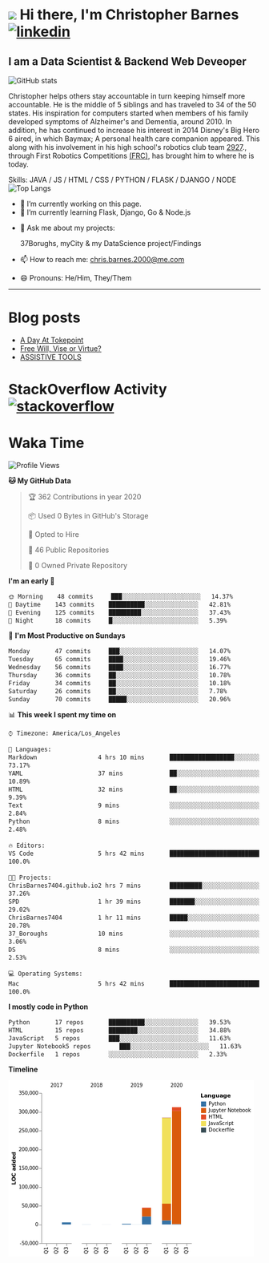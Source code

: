 # <img src="https://raw.githubusercontent.com/sidbelbase/sidbelbase/master/wave.gif" width="30px"> Hi there, I'm Christopher Barnes [<img src='https://cdn.jsdelivr.net/npm/simple-icons@3.0.1/icons/linkedin.svg' alt='linkedin' height='40'>](https://www.linkedin.com/in/chrisbarnes2000/)
<!-- [<img src='https://cdn.jsdelivr.net/npm/simple-icons@3.0.1/icons/instagram.svg' alt='instagram' height='40'>](https://www.instagram.com/dragon_dominant/)
[<img src='https://cdn.jsdelivr.net/npm/simple-icons@3.0.1/icons/twitter.svg' alt='twitter' height='40'>](https://twitter.com/Dragon_Dominant) -->

## I am a Data Scientist & Backend Web Deveoper

![GitHub stats](https://github-readme-stats.vercel.app/api?username=ChrisBarnes7404&show_icons=true&hide_title=true)

<!-- ![I am a Data Scientist](https://arturssmirnovs.github.io/github-profile-readme-generator/images/banner.png) -->

Christopher helps others stay accountable in turn keeping himself more accountable. He is the middle of 5 siblings and has traveled to 34 of the 50 states. His inspiration for computers started when members of his family developed symptoms of Alzheimer's and Dementia, around 2010. In addition, he has continued to increase his interest in 2014 Disney's Big Hero 6 aired, in which Baymax; A personal health care companion appeared. This along with his involvement in his high school's robotics club team [2927](https://frc-events.firstinspires.org/team/2927)., through First Robotics Competitions [(FRC)](https://www.firstinspires.org/robotics/frc), has brought him to where he is today.

Skills: JAVA / JS / HTML / CSS / PYTHON / FLASK / DJANGO / NODE
![Top Langs](https://github-readme-stats.vercel.app/api/top-langs/?username=ChrisBarnes7404&layout=compact)

- 🔭 I’m currently working on this page.
- 🌱 I’m currently learning Flask, Django, Go & Node.js
<!-- - 👯 I’m looking to collaborate on -  -->
<!-- - 🤔 I’m looking for help with -  -->
- 💬 Ask me about my projects:

    37Borughs, myCity & my DataScience project/Findings
- 📫 How to reach me: chris.barnes.2000@me.com
- 😄 Pronouns: He/Him, They/Them
<!-- - ⚡ Fun fact: -  -->

---

<!-- ![Profile views](https://gpvc.arturio.dev/ChrisBarnes7404) -->

# Blog posts
<!-- BLOG-POST-LIST:START -->
- [A Day At Tokepoint](https://medium.com/@christopher.barnes/a-day-at-tokepoint-f8e7b2aec53d?source=rss-1448bbd2ea82------2)
- [Free Will, Vise or Virtue?](https://medium.com/@christopher.barnes/free-will-vise-or-virtue-ca3b54a37d9?source=rss-1448bbd2ea82------2)
- [ASSISTIVE TOOLS](https://medium.com/@christopher.barnes/assistive-tools-5910f4623b15?source=rss-1448bbd2ea82------2)
<!-- BLOG-POST-LIST:END -->

# StackOverflow Activity [<img src='https://cdn.jsdelivr.net/npm/simple-icons@3.0.1/icons/stackoverflow.svg' alt='stackoverflow' height='40'>](https://stackoverflow.com/users/13986242)
<!-- STACKOVERFLOW:START -->
<!-- STACKOVERFLOW:END -->

# Waka Time
<!--START_SECTION:waka-->
![Profile Views](http://img.shields.io/badge/Profile%20Views-82-blue)

**🐱 My GitHub Data** 

> 🏆 362 Contributions in year 2020
 > 
> 📦 Used 0 Bytes in GitHub's Storage 
 > 
> 💼 Opted to Hire
 > 
> 📜 46 Public Repositories 
 > 
> 🔑 0 Owned Private Repository 
 > 
**I'm an early 🐤** 

```text
🌞 Morning    48 commits     ███░░░░░░░░░░░░░░░░░░░░░░   14.37% 
🌆 Daytime    143 commits    ██████████░░░░░░░░░░░░░░░   42.81% 
🌃 Evening    125 commits    █████████░░░░░░░░░░░░░░░░   37.43% 
🌙 Night      18 commits     █░░░░░░░░░░░░░░░░░░░░░░░░   5.39%

```
📅 **I'm Most Productive on Sundays** 

```text
Monday       47 commits     ███░░░░░░░░░░░░░░░░░░░░░░   14.07% 
Tuesday      65 commits     ████░░░░░░░░░░░░░░░░░░░░░   19.46% 
Wednesday    56 commits     ████░░░░░░░░░░░░░░░░░░░░░   16.77% 
Thursday     36 commits     ██░░░░░░░░░░░░░░░░░░░░░░░   10.78% 
Friday       34 commits     ██░░░░░░░░░░░░░░░░░░░░░░░   10.18% 
Saturday     26 commits     ██░░░░░░░░░░░░░░░░░░░░░░░   7.78% 
Sunday       70 commits     █████░░░░░░░░░░░░░░░░░░░░   20.96%

```


📊 **This week I spent my time on** 

```text
⌚︎ Timezone: America/Los_Angeles

💬 Languages: 
Markdown                 4 hrs 10 mins       ██████████████████░░░░░░░   73.17% 
YAML                     37 mins             ██░░░░░░░░░░░░░░░░░░░░░░░   10.89% 
HTML                     32 mins             ██░░░░░░░░░░░░░░░░░░░░░░░   9.39% 
Text                     9 mins              ░░░░░░░░░░░░░░░░░░░░░░░░░   2.84% 
Python                   8 mins              ░░░░░░░░░░░░░░░░░░░░░░░░░   2.48%

🔥 Editors: 
VS Code                  5 hrs 42 mins       █████████████████████████   100.0%

🐱‍💻 Projects: 
ChrisBarnes7404.github.io2 hrs 7 mins        █████████░░░░░░░░░░░░░░░░   37.26% 
SPD                      1 hr 39 mins        ███████░░░░░░░░░░░░░░░░░░   29.02% 
ChrisBarnes7404          1 hr 11 mins        █████░░░░░░░░░░░░░░░░░░░░   20.78% 
37_Boroughs              10 mins             ░░░░░░░░░░░░░░░░░░░░░░░░░   3.06% 
DS                       8 mins              ░░░░░░░░░░░░░░░░░░░░░░░░░   2.53%

💻 Operating Systems: 
Mac                      5 hrs 42 mins       █████████████████████████   100.0%

```

**I mostly code in Python** 

```text
Python       17 repos       ██████████░░░░░░░░░░░░░░░   39.53% 
HTML         15 repos       ████████░░░░░░░░░░░░░░░░░   34.88% 
JavaScript   5 repos        ███░░░░░░░░░░░░░░░░░░░░░░   11.63% 
Jupyter Notebook5 repos        ███░░░░░░░░░░░░░░░░░░░░░░   11.63% 
Dockerfile   1 repos        ░░░░░░░░░░░░░░░░░░░░░░░░░   2.33%

```


**Timeline**

![Chart not found](https://github.com/ChrisBarnes7404/ChrisBarnes7404/blob/master/charts/bar_graph.png) 


<!--END_SECTION:waka-->

<!-- ### Readme inspiration from

[<img align="left" src="https://github-readme-stats.vercel.app/api/pin/?username=arturssmirnovs&repo=github-profile-readme-generator" />
](https://github.com/arturssmirnovs/github-profile-readme-generator)

[<img src="https://github-readme-stats.vercel.app/api/pin/?username=anuraghazra&repo=github-readme-stats" />
](https://github.com/anuraghazra/github-readme-stats)

<br>

[<img align="left" src="https://github-readme-stats.vercel.app/api/pin/?username=gautamkrishnar&repo=blog-post-workflow" />
](https://github.com/gautamkrishnar/blog-post-workflow)

[<img src="https://github-readme-stats.vercel.app/api/pin/?username=anmol098&repo=waka-readme-stats" />
](https://github.com/anmol098/waka-readme-stats)

<br>

[<img align="left" src="https://github-readme-stats.vercel.app/api/pin/?username=avinal&repo=Profile-Readme-WakaTime" />
](https://github.com/avinal/Profile-Readme-WakaTime)

-->
